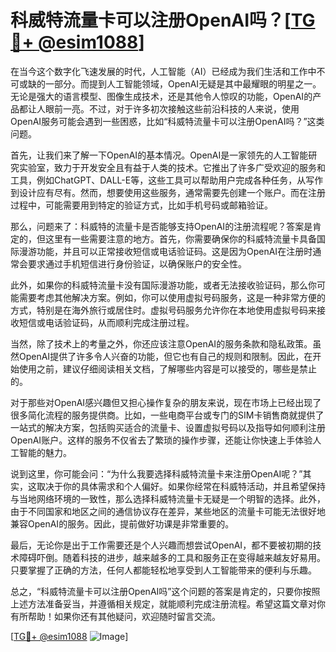 # 科威特流量卡可以注册OpenAI吗？[[TG💪+ @esim1088](https://t.me/s/esim1088)]

在当今这个数字化飞速发展的时代，人工智能（AI）已经成为我们生活和工作中不可或缺的一部分。而提到人工智能领域，OpenAI无疑是其中最耀眼的明星之一。无论是强大的语言模型、图像生成技术，还是其他令人惊叹的功能，OpenAI的产品都让人眼前一亮。不过，对于许多初次接触这些前沿科技的人来说，使用OpenAI服务可能会遇到一些困惑，比如“科威特流量卡可以注册OpenAI吗？”这类问题。

首先，让我们来了解一下OpenAI的基本情况。OpenAI是一家领先的人工智能研究实验室，致力于开发安全且有益于人类的技术。它推出了许多广受欢迎的服务和工具，例如ChatGPT、DALL-E等，这些工具可以帮助用户完成各种任务，从写作到设计应有尽有。然而，想要使用这些服务，通常需要先创建一个账户。而在注册过程中，可能需要用到特定的验证方式，比如手机号码或邮箱验证。

那么，问题来了：科威特的流量卡是否能够支持OpenAI的注册流程呢？答案是肯定的，但这里有一些需要注意的地方。首先，你需要确保你的科威特流量卡具备国际漫游功能，并且可以正常接收短信或电话验证码。这是因为OpenAI在注册时通常会要求通过手机短信进行身份验证，以确保账户的安全性。

此外，如果你的科威特流量卡没有国际漫游功能，或者无法接收验证码，那么你可能需要考虑其他解决方案。例如，你可以使用虚拟号码服务，这是一种非常方便的方式，特别是在海外旅行或居住时。虚拟号码服务允许你在本地使用虚拟号码来接收短信或电话验证码，从而顺利完成注册过程。

当然，除了技术上的考量之外，你还应该注意OpenAI的服务条款和隐私政策。虽然OpenAI提供了许多令人兴奋的功能，但它也有自己的规则和限制。因此，在开始使用之前，建议仔细阅读相关文档，了解哪些内容是可以接受的，哪些是禁止的。

对于那些对OpenAI感兴趣但又担心操作复杂的朋友来说，现在市场上已经出现了很多简化流程的服务提供商。比如，一些电商平台或专门的SIM卡销售商就提供了一站式的解决方案，包括购买适合的流量卡、设置虚拟号码以及指导如何顺利注册OpenAI账户。这样的服务不仅省去了繁琐的操作步骤，还能让你快速上手体验人工智能的魅力。

说到这里，你可能会问：“为什么我要选择科威特流量卡来注册OpenAI呢？”其实，这取决于你的具体需求和个人偏好。如果你经常在科威特活动，并且希望保持与当地网络环境的一致性，那么选择科威特流量卡无疑是一个明智的选择。此外，由于不同国家和地区之间的通信协议存在差异，某些地区的流量卡可能无法很好地兼容OpenAI的服务。因此，提前做好功课是非常重要的。

最后，无论你是出于工作需要还是个人兴趣而想尝试OpenAI，都不要被初期的技术障碍吓倒。随着科技的进步，越来越多的工具和服务正在变得越来越友好易用。只要掌握了正确的方法，任何人都能轻松地享受到人工智能带来的便利与乐趣。

总之，“科威特流量卡可以注册OpenAI吗”这个问题的答案是肯定的，只要你按照上述方法准备妥当，并遵循相关规定，就能顺利完成注册流程。希望这篇文章对你有所帮助！如果你还有其他疑问，欢迎随时留言交流。

[[TG💪+ @esim1088](https://t.me/s/esim1088) ![Image](https://i.postimg.cc/4NQfJmqS/Snipaste-2025-05-13-00-14-12.png)]